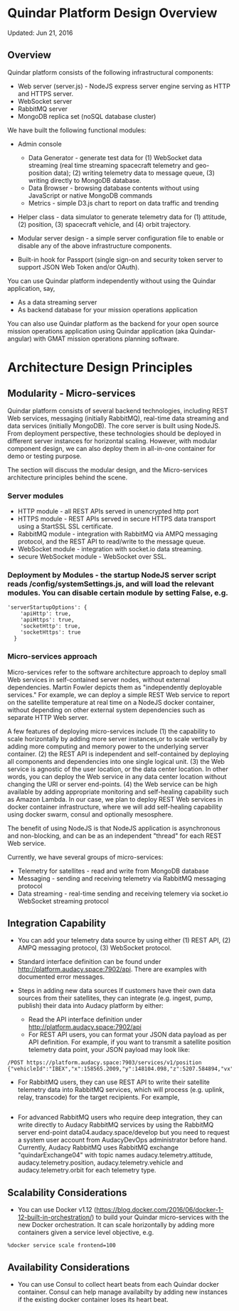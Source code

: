 # Quindar Platform Design Overview
Updated: Jun 21, 2016 

## Overview
Quindar platform consists of the following infrastructural components:
* Web server (server.js) - NodeJS express server engine serving as HTTP and HTTPS server.
* WebSocket server 
* RabbitMQ server
* MongoDB replica set (noSQL database cluster)

We have built the following functional modules:
* Admin console 
  - Data Generator - generate test data for (1) WebSocket data streaming (real time streaming spacecraft telemetry and geo-position data); (2) writing telemetry data to message queue, (3) writing directly to MongoDB database.
  - Data Browser - browsing database contents without using JavaScript or native MongoDB commands
  - Metrics - simple D3.js chart to report on data traffic and trending

* Helper class - data simulator to generate telemetry data for (1) attitude, (2) position, (3) spacecraft vehicle, and (4) orbit trajectory.

* Modular server design - a simple server configuration file to enable or disable any of the above infrastructure components.

* Built-in hook for Passport (single sign-on and security token server to support JSON Web Token and/or OAuth).

You can use Quindar platform independently without using the Quindar application, say, 
* As a data streaming server
* As backend database for your mission operations application

You can also use Quindar platform as the backend for your open source mission operations application using Quindar application (aka Quindar-angular) with GMAT mission operations planning software.


# Architecture Design Principles

## Modularity - Micro-services
Quindar platform consists of several backend technologies, including REST Web services, messaging (initially RabbitMQ), real-time data streaming and data services (initially MongoDB). The core server is built using NodeJS. From deployment perspective, these technologies should be deployed in different server instances for horizontal scaling. However, with modular component design, we can also deploy them in all-in-one container for demo or testing purpose.

The section will discuss the modular design, and the Micro-services architecture principles behind the scene.

### Server modules
  * HTTP module - all REST APIs served in unencrypted http port
  * HTTPS module - REST APIs served in secure HTTPS data transport using a StartSSL SSL certificate.
  * RabbitMQ module - integration with RabbitMQ via AMPQ messaging protocol, and the REST API to read/write to the message queue.
  * WebSocket module - integration with socket.io data streaming.
  * secure WebSocket module - WebSocket over SSL. 

### Deployment by Modules - the startup NodeJS server script reads /config/systemSettings.js, and will load the relevant modules. You can disable certain module by setting False, e.g.

```
'serverStartupOptions': {
    'apiHttp': true,
    'apiHttps': true,
    'socketHttp': true,
    'socketHttps': true
  }
```

### Micro-services approach
Micro-services refer to the software architecture approach to deploy small Web services in self-contained server nodes, without external dependencies. Martin Fowler depicts them as "independently deployable services." For example, we can deploy a simple REST Web service to report on the satellite temperature at real time on a NodeJS docker container, without depending on other external system dependencies such as separate HTTP Web server.

A few features of deploying micro-services include (1) the capability to scale horizontally by adding more server instances,or to scale vertically by adding more computing and memory power to the underlying server container.  (2) the REST API is independent and self-contained by deploying all components and dependencies into one single logical unit. (3) the Web service is agnostic of the user location, or the data center location. In other words, you can deploy the Web service in any data center location without changing the URI or server end-points. (4) the Web service can be high available by adding appropriate monitoring and self-healing capability such as Amazon Lambda. In our case, we plan to deploy REST Web services in docker container infrastructure, where we will add self-healing capability using docker swarm, consul and optionally mesosphere. 

The benefit of using NodeJS is that NodeJS application is asynchronous and non-blocking, and can be as an independent "thread" for each REST Web service.
 
Currently, we have several groups of micro-services:
* Telemetry for satellites - read and write from MongoDB database
* Messaging - sending and receiving telemetry via RabbitMQ messaging protocol
* Data streaming - real-time sending and receiving telemery via socket.io WebSocket streaming protocol
 
## Integration Capability
* You can add your telemetry data source by using either (1) REST API, (2) AMPQ messaging protocol, (3) WebSocket protocol.

* Standard interface definition can be found under http://platform.audacy.space:7902/api.  There are examples with documented error messages.

* Steps in adding new data sources
If customers have their own data sources from their satellites, they can integrate (e.g. ingest, pump, publish) their data into Audacy platform by either:
  * Read the API interface definition under http://platform.audacy.space:7902/api
  * For REST API users, you can format your JSON data payload as per API definition. For example, if you want to transmit a satellite position telemetry data point, your JSON payload may look like:

```
/POST https://platform.audacy.space:7903/services/v1/position
{"vehicleId":"IBEX","x":158565.2009,"y":148104.098,"z":5207.584894,"vx":-1.151578,"vy":0.17722,"vz":0.46557}
```
  * For RabbitMQ users, they can use REST API to write their satellite telemetry data into RabbitMQ services, which will process (e.g. uplink, relay, transcode) for the target recipients. For example,

```

``` 

  * For advanced RabbitMQ users who require deep integration, they can write directly to Audacy RabbitMQ services by using the RabbitMQ server end-point data04.audacy.space/develop but you need to request a system user account from AudacyDevOps administrator before hand.  Currently, Audacy RabbitMQ uses RabbitMQ exchange "quindarExchange04" with topic names audacy.telemetry.attitude, audacy.telemetry.position, audacy.telemetry.vehicle and audacy.telemetry.orbit for each telemetry type.

  

## Scalability Considerations
* You can use Docker v1.12 (https://blog.docker.com/2016/06/docker-1-12-built-in-orchestration/)  to build your Quindar micro-services with the new Docker orchestration. It can scale horizontally by adding more containers given a service level objective, e.g.

```
%docker service scale frontend=100
``` 

## Availability Considerations
* You can use Consul to collect heart beats from each Quindar docker container. Consul can help manage availabilty by adding new instances if the existing docker container loses its heart beat.

